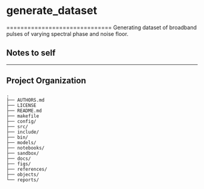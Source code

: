 # generate\_dataset
==============================
Generating dataset of broadband pulses of varying spectral phase and noise floor.

## Notes to self
-------------


Project Organization
--------------------

    .
    ├── AUTHORS.md
    ├── LICENSE
    ├── README.md
    ├── makefile
    ├── config/
    ├── src/
    ├── include/
    ├── bin/
    ├── models/
    ├── notebooks/
    ├── sandbox/
    ├── docs/
    ├── figs/
    ├── references/
    ├── objects/
    └── reports/

